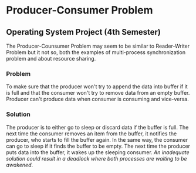# Producer-Consumer Problem
## Operating System Project (4th Semester)

The Producer-Counsumer Problem may seem to be similar to Reader-Writer Problem but it not so, both the examples of multi-process synchronization problem and about resource sharing.
### Problem
To make sure that the producer won't try to append the data into buffer if it is full and that the consumer won't try to remove data from an empty buffer. Producer can't produce data when consumer is consuming and vice-versa.

### Solution
The producer is to either go to sleep or discard data if the buffer is full. The next time the consumer removes an item from the buffer, it notifies the producer, who starts to fill the buffer again. In the same way, the consumer can go to sleep if it finds the buffer to be empty. The next time the producer puts data into the buffer, it wakes up the sleeping consumer.
*An inadequate solution could result in a deadlock where both processes are waiting to be awakened*.

